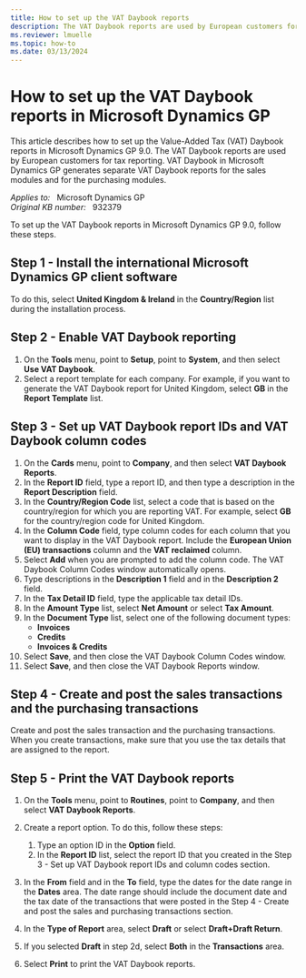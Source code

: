 ```yaml
---
title: How to set up the VAT Daybook reports
description: The VAT Daybook reports are used by European customers for tax reporting. VAT Daybook generates separate VAT Daybook reports for the sales modules and for the purchasing modules.
ms.reviewer: lmuelle
ms.topic: how-to
ms.date: 03/13/2024
---
```

# How to set up the VAT Daybook reports in Microsoft Dynamics GP

This article describes how to set up the Value-Added Tax (VAT) Daybook reports in Microsoft Dynamics GP 9.0. The VAT Daybook reports are used by European customers for tax reporting. VAT Daybook in Microsoft Dynamics GP generates separate VAT Daybook reports for the sales modules and for the purchasing modules.

_Applies to:_ &nbsp; Microsoft Dynamics GP  
_Original KB number:_ &nbsp; 932379

To set up the VAT Daybook reports in Microsoft Dynamics GP 9.0, follow these steps.

## Step 1 - Install the international Microsoft Dynamics GP client software

To do this, select **United Kingdom & Ireland** in the **Country/Region** list during the installation process.

## Step 2 - Enable VAT Daybook reporting

1. On the **Tools** menu, point to **Setup**, point to **System**, and then select **Use VAT Daybook**.
2. Select a report template for each company. For example, if you want to generate the VAT Daybook report for United Kingdom, select **GB** in the **Report Template** list.

## Step 3 - Set up VAT Daybook report IDs and VAT Daybook column codes

1. On the **Cards** menu, point to **Company**, and then select **VAT Daybook Reports**.
2. In the **Report ID** field, type a report ID, and then type a description in the **Report Description** field.
3. In the **Country/Region Code** list, select a code that is based on the country/region for which you are reporting VAT. For example, select **GB** for the country/region code for United Kingdom.
4. In the **Column Code** field, type column codes for each column that you want to display in the VAT Daybook report. Include the **European Union (EU) transactions** column and the **VAT reclaimed** column.
5. Select **Add** when you are prompted to add the column code. The VAT Daybook Column Codes window automatically opens.
6. Type descriptions in the **Description 1** field and in the **Description 2** field.
7. In the **Tax Detail ID** field, type the applicable tax detail IDs.
8. In the **Amount Type** list, select **Net Amount** or select **Tax Amount**.
9. In the **Document Type** list, select one of the following document types:
   - **Invoices**
   - **Credits**
   - **Invoices & Credits**
10. Select **Save**, and then close the VAT Daybook Column Codes window.
11. Select **Save**, and then close the VAT Daybook Reports window.

## Step 4 - Create and post the sales transactions and the purchasing transactions

Create and post the sales transaction and the purchasing transactions. When you create transactions, make sure that you use the tax details that are assigned to the report.

## Step 5 - Print the VAT Daybook reports

1. On the **Tools** menu, point to **Routines**, point to **Company**, and then select **VAT Daybook Reports**.
2. Create a report option. To do this, follow these steps:

   1. Type an option ID in the **Option** field.
   2. In the **Report ID** list, select the report ID that you created in the Step 3 - Set up VAT Daybook report IDs and column codes section.

3. In the **From** field and in the **To** field, type the dates for the date range in the **Dates** area. The date range should include the document date and the tax date of the transactions that were posted in the Step 4 - Create and post the sales and purchasing transactions section.
4. In the **Type of Report** area, select **Draft** or select **Draft+Draft Return**.
5. If you selected **Draft** in step 2d, select **Both** in the **Transactions** area.
6. Select **Print** to print the VAT Daybook reports.
